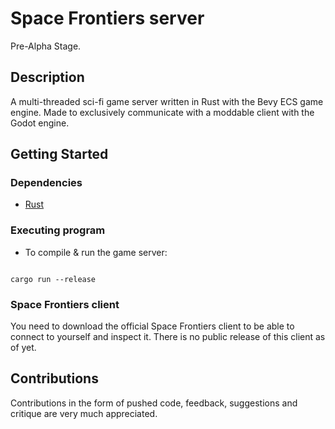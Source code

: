 
# Space Frontiers server

  

Pre-Alpha Stage.

  

## Description

  

A multi-threaded sci-fi game server written in Rust with the Bevy ECS game engine. Made to exclusively communicate with a moddable client with the Godot engine.
  

## Getting Started

  

### Dependencies

  

* [Rust](https://www.rust-lang.org/)

  

  

### Executing program

  

* To compile & run the game server:

```

cargo run --release

```

### Space Frontiers client
You need to download the official Space Frontiers client to be able to connect to yourself and inspect it. There is no public release of this client as of yet.


## Contributions
Contributions in the form of pushed code, feedback, suggestions and critique are very much appreciated.
